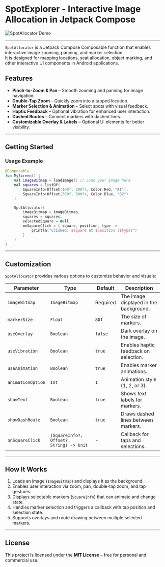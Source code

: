 # SpotExplorer - Interactive Image Allocation in Jetpack Compose


![SpotAllocator Demo](https://i.postimg.cc/8zYkZDQq/photo-2025-02-26-21-41-43.jpg)

---

`SpotAllocator` is a Jetpack Compose Composable function that enables interactive image zooming, panning, and marker selection.  
It is designed for mapping locations, seat allocation, object marking, and other interactive UI components in Android applications.

## Features
- **Pinch-to-Zoom & Pan** – Smooth zooming and panning for image navigation.
- **Double-Tap Zoom** – Quickly zoom into a tapped location.
- **Marker Selection & Animation** – Select spots with visual feedback.
- **Haptic Feedback** – Optional vibration for enhanced user interaction.
- **Dashed Routes** – Connect markers with dashed lines.
- **Customizable Overlay & Labels** – Optional UI elements for better visibility.

---

## Getting Started

### Usage Example
```kotlin
@Composable
fun MyScreen() {
    val imageBitmap = loadImage() // Load your image here
    val squares = listOf(
        SquareInfo(Offset(100f, 200f), Color.Red, "A1"),
        SquareInfo(Offset(300f, 500f), Color.Blue, "B2")
    )

    SpotAllocator(
        imageBitmap = imageBitmap,
        squares = squares,
        selectedSquare = null,
        onSquareClick = { square, position, type ->
            println("Clicked: $square at $position ($type)")
        }
    )
}
```

---

## Customization
`SpotAllocator` provides various options to customize behavior and visuals:

| Parameter        | Type             | Default  | Description |
|-----------------|-----------------|----------|-------------|
| `imageBitmap`   | `ImageBitmap`    | Required | The image displayed in the background. |
| `markerSize`    | `Float`          | `80f`    | The size of markers. |
| `useOverlay`    | `Boolean`        | `false`  | Dark overlay on the image. |
| `useVibration`  | `Boolean`        | `true`   | Enables haptic feedback on selection. |
| `useAnimation`  | `Boolean`        | `true`   | Enables marker animations. |
| `animationOption` | `Int`          | `1`      | Animation style (1, 2, or 3). |
| `showText`      | `Boolean`        | `true`   | Shows text labels for markers. |
| `showDashRoute` | `Boolean`        | `true`   | Draws dashed lines between markers. |
| `onSquareClick` | `(SquareInfo?, Offset?, String) -> Unit` | - | Callback for taps and selections. |

---

## How It Works
1. Loads an image (`ImageBitmap`) and displays it as the background.
2. Enables user interaction via zoom, pan, double-tap zoom, and tap gestures.
3. Displays selectable markers (`SquareInfo`) that can animate and change state.
4. Handles marker selection and triggers a callback with tap position and selection state.
5. Supports overlays and route drawing between multiple selected markers.

---

## License
This project is licensed under the **MIT License** – free for personal and commercial use.
```
